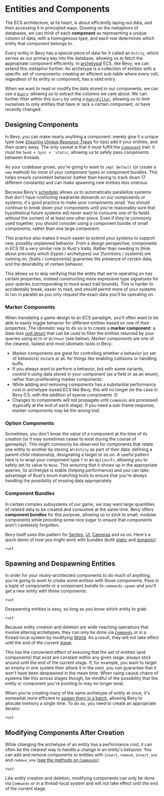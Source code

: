# Entities and Components

The ECS architecture, at its heart, is about efficiently laying out data, and then accessing it in principled ways.
Drawing on the metaphors of databases, we can think of each **component** as representing a unique column of data, with a homogenous type, and each row determines which entity that component belongs to.

Every entity in Bevy has a special piece of data for it called an `Entity`, which serves as our primary key into the database, allowing us to fetch the appropriate component efficiently. In [archetypal](internals/archetypes.md) ECS, like Bevy, we can extend this metaphor further. An archetype is a collection of entities with a specific set of components: creating an efficient sub-table where every cell, regardless of its entity or component, has a valid entry.

When we want to read or modify the data stored in our components, we can use a [`Query`](https://docs.rs/bevy/0.4.0/bevy/ecs/struct.Query.html): allowing us to extract the columns we care about. We can further filter within this `Query` by using a [`QueryFilter`](https://docs.rs/bevy/0.4.0/bevy/ecs/trait.QueryFilter.html), allowing us to limit ourselves to only entities that have or lack a certain component, or have recently changed.

## Designing Components

In Bevy, you can make nearly anything a component: merely give it a unique type (see [*Ensuring Unique Resource Types*](resources.html#ensuring-unique-resource-types) for tips) add it your entities, and then query away. 
The only caveat is that it must fulfill the [`Component`](https://docs.rs/bevy/0.4.0/bevy/ecs/trait.Component.html) trait: it must be `Send + Sync + 'static`, allowing us to safely pass components between threads.

As your codebase grows, you're going to want to `impl Default` (or create a `new` method) for most of your component types or component bundles. 
This helps ensure consistent behavior (rather than having to track down 17 different constants) and can make spawning new entities less onerous.

Because Bevy's [scheduler](timing/scheduling.md) allows us to automatically parallelize systems that don't have conflicting read/write demands on our components or systems, it's good practice to make your components small. 
You should continue to break down your components until you're reasonably sure that hypothetical future systems will never want to consume one of its fields without the context of at least one other piece. 
Even if they're commonly used together, you should consider using a component bundle of small components, rather than one large component.

This practice also makes it much easier to extend your systems to support new, possibly unplanned behavior. 
From a design perspective, components in ECS fill a very similar role to Rust's traits. 
Rather than needing to think about precisely which [types / archetypes] our [functions / systems] are running on, [traits / components] guarantee the presence of certain data, and the desirability of certain behavior.

This allows us to skip verifying that the entity that we're operating on has certain properties; instead constructing more expressive type signatures for your queries (corresponding to more exact trait bounds). 
This is harder to accidentally break, easier to read, and should permit more of your systems to run in parallel as you only request the exact data you'll be operating on.

### Marker Components

When translating a game design to an ECS paradigm, you'll often want to be able to easily toggle behavior for different entities based on one of their properties.
 The idiomatic way to do so is to create a **marker component**: a data-less [unit struct](https://doc.rust-lang.org/rust-by-example/custom_types/structs.html) that can be used to filter the entities returned by your queries using `With` or `Without` (see below). 
 Marker components are one of the clearest, fastest and most idiomatic tools in Bevy:

 - Marker components are great for controlling whether a behavior (or set of behaviors) occurs at all. for things like enabling collisions or handling buffs.
 - If you always want to perform a behavior, but with some variants, control it using data stored in your component (as a field or as an enum), rather than proliferating marker components.
 - While adding and removing components has a substantial performance cost in archetype-based ECS like Bevy, this will no longer be the case in Bevy 0.5, with the addition of sparse components :D
 - Changes to components will not propagate until `Commands` are processed (typically at the end of each stage). If you need a sub-frame response, marker components may be the wrong tool.

### Option Components

Sometimes, you don't know the value of a component at the time of its creation (or it may sometimes cease to exist during the course of gameplay). 
This might commonly be observed for components that relate one entity to another by storing an `Entity` as part of their data: defining a parent-child relationship, designating a target or so on. 
A useful pattern here is to wrap your component type `T` in an `Option<T>`, allowing you to safely set its value to `None`.
This ensuring that it shows up in the appropriate queries, its archetype is stable (helping performance) and you can take advantage of Rust's enum matching tools to ensure that you're always handling the possibility of missing data appropriately.

### Component Bundles

In certain complex subsystems of our game, we may want large quantities of related data to be created and consumed at the same time.
Bevy offers **component bundles** for this purpose, allowing us to stick to small, modular components while providing some nice sugar to ensure that components aren't carelessly forgotten.

Bevy itself uses this pattern for [Sprites](../graphics/assets-sprites.md), [UI](../ui/_index.md), [Cameras](../graphics/cameras.md) and so on. Here's a quick demo of how you might work with bundles (both [static](https://docs.rs/bevy/0.4.0/bevy/ecs/trait.Bundle.html) and [dynamic](https://docs.rs/bevy/0.4.0/bevy/ecs/trait.DynamicBundle.html)):

```rust ```

## Spawning and Despawning Entities

In order for your nicely-architected components to do much of anything, you're going to want to create some entities with those components.
Pass in a tuple of components or a component bundle to `commands.spawn` and you'll get a new entity with those components:

```rust ```

Despawning entities is easy, so long as you know which entity to grab:

```rust ```

Because entity creation and deletion are wide-reaching operations that involve altering archetypes, they can only be done via [`Commands`](communication/commands.md) or in a thread-local system by modifying [World](). 
As a result, they will not take effect until the end of the current [stage](timing/stages.md).

This has the convenient effect of ensuring that the set of entities (and components) that exist are constant within any given stage. always stick around until the end of the current stage. 
If, for example, you want to target an enemy in one system then attack it in the next, you can guarantee that it won't have been despawned in the mean time.
When using causal chains of systems like this across stages though, be mindful of the possibility that the entity or component you're pointing to may no longer exist.

When you're creating many of the same archetype of entity at once, it's somewhat more efficient to [spawn them in a batch](https://docs.rs/bevy/0.4.0/bevy/ecs/struct.Commands.html#method.spawn_batch), allowing Bevy to allocate memory a single time. To do so, you need to create an appropriate iterator:

```rust```

## Modifying Components After Creation

While changing the archetype of an entity has a performance cost, it can often be the clearest way to handle a change in an entity's behavior.
You can add and remove components to entities with `insert`, `remove`, `insert_one` and `remove_one` ([see the methods on `Commands`](https://docs.rs/bevy/0.4.0/bevy/ecs/struct.Commands.html#method.insert)):

```rust```

Like entity creation and deletion, modifying components can only be done via `Commands` or in a thread-local system and will not take effect until the end of the current stage.

